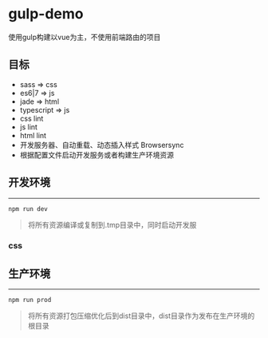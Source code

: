 <!--
 * @Description: In User Settings Edit
 * @Author: your name
 * @Date: 2019-08-30 16:03:24
 * @LastEditTime: 2019-08-30 18:00:51
 * @LastEditors: Please set LastEditors
 -->
 
# gulp-demo
使用gulp构建以vue为主，不使用前端路由的项目

## 目标

- sass => css
- es6|7 => js
- jade => html
- typescript => js
- css lint
- js lint
- html lint
- 开发服务器、自动重载、动态插入样式 Browsersync
- 根据配置文件启动开发服务或者构建生产环境资源

## 开发环境
---

`npm run dev`

> 将所有资源编译或复制到.tmp目录中，同时启动开发服

### css


## 生产环境
---

`npm run prod`

> 将所有资源打包压缩优化后到dist目录中，dist目录作为发布在生产环境的根目录


